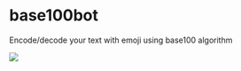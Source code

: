 # base100bot
Encode/decode your text with emoji using base100 algorithm


[![](https://www.herokucdn.com/deploy/button.png)](https://heroku.com/deploy/)
